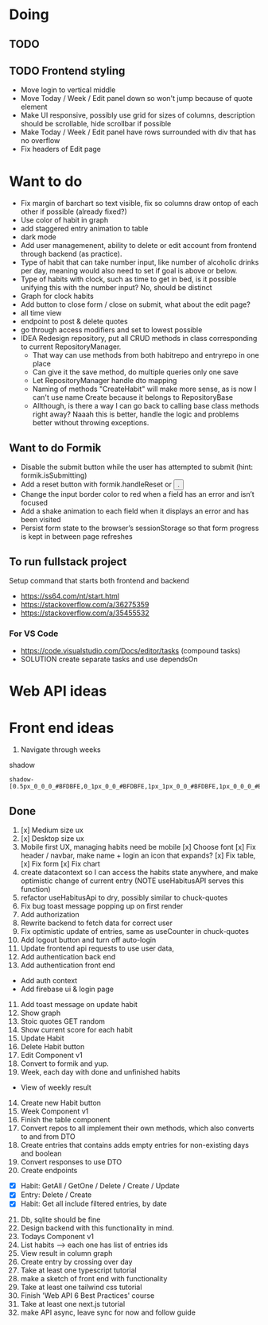 # Doing

## TODO

## TODO Frontend styling

- Move login to vertical middle
- Move Today / Week / Edit panel down so won't jump because of quote element
- Make UI responsive, possibly use grid for sizes of columns, description should be scrollable, hide scrollbar if possible
- Make Today / Week / Edit panel have rows surrounded with div that has no overflow
- Fix headers of Edit page

# Want to do

- Fix margin of barchart so text visible, fix so columns draw ontop of each other if possible (already fixed?)
- Use color of habit in graph
- add staggered entry animation to table
- dark mode
- Add user managemenent, ability to delete or edit account from frontend through backend (as practice).
- Type of habit that can take number input, like number of alcoholic drinks per day, meaning would also need to set if goal is above or below.
- Type of habits with clock, such as time to get in bed, is it possible unifying this with the number input? No, should be distinct
- Graph for clock habits
- Add button to close form / close on submit, what about the edit page?
- all time view
- endpoint to post & delete quotes
- go through access modifiers and set to lowest possible
- IDEA Redesign repository, put all CRUD methods in class corresponding to current RepositoryManager.
  - That way can use methods from both habitrepo and entryrepo in one place
  - Can give it the save method, do multiple queries only one save
  - Let RepositoryManager handle dto mapping
  - Naming of methods "CreateHabit" will make more sense, as is now I can't use name Create because it belongs to RepositoryBase
  - Allthough, is there a way I can go back to calling base class methods right away? Naaah this is better, handle the logic and problems better without throwing exceptions.

## Want to do Formik

- Disable the submit button while the user has attempted to submit (hint: formik.isSubmitting)
- Add a reset button with formik.handleReset or <button type="reset">.
- Change the input border color to red when a field has an error and isn’t focused
- Add a shake animation to each field when it displays an error and has been visited
- Persist form state to the browser’s sessionStorage so that form progress is kept in between page refreshes

## To run fullstack project

Setup command that starts both frontend and backend

- https://ss64.com/nt/start.html
- https://stackoverflow.com/a/36275359
- https://stackoverflow.com/a/35455532

### For VS Code

- https://code.visualstudio.com/Docs/editor/tasks (compound tasks)
- SOLUTION create separate tasks and use dependsOn

# Web API ideas

# Front end ideas

1. Navigate through weeks

shadow

```
shadow-[0.5px_0_0_0_#BFDBFE,0_1px_0_0_#BFDBFE,1px_1px_0_0_#BFDBFE,1px_0_0_0_#BFDBFE_inset,0_1px_0_0_#BFDBFE_inset]
```

## Done

1. [x] Medium size ux
2. [x] Desktop size ux
3. Mobile first UX, managing habits need be mobile
   [x] Choose font
   [x] Fix header / navbar, make name + login an icon that expands?
   [x] Fix table,
   [x] Fix form
   [x] Fix chart
4. create datacontext so I can access the habits state anywhere, and make optimistic change of current entry (NOTE useHabitusAPI serves this function)
5. refactor useHabitusApi to dry, possibly similar to chuck-quotes
6. Fix bug toast message popping up on first render
7. Add authorization
8. Rewrite backend to fetch data for correct user
9. Fix optimistic update of entries, same as useCounter in chuck-quotes
10. Add logout button and turn off auto-login
11. Update frontend api requests to use user data,
12. Add authentication back end
13. Add authentication front end

- Add auth context
- Add firebase ui & login page

11. Add toast message on update habit
12. Show graph
13. Stoic quotes GET random
14. Show current score for each habit
15. Update Habit
16. Delete Habit button
17. Edit Component v1
18. Convert to formik and yup.
19. Week, each day with done and unfinished habits

- View of weekly result

14. Create new Habit button
15. Week Component v1
16. Finish the table component
17. Convert repos to all implement their own methods, which also converts to and from DTO
18. Create entries that contains adds empty entries for non-existing days and boolean
19. Convert responses to use DTO
20. Create endpoints

- [x] Habit: GetAll / GetOne / Delete / Create / Update
- [x] Entry: Delete / Create
- [x] Habit: Get all include filtered entries, by date

21. Db, sqlite should be fine
22. Design backend with this functionality in mind.
23. Todays Component v1
24. List habits --> each one has list of entries ids
25. View result in column graph
26. Create entry by crossing over day
27. Take at least one typescript tutorial
28. make a sketch of front end with functionality
29. Take at least one tailwind css tutorial
30. Finish 'Web API 6 Best Practices' course
31. Take at least one next.js tutorial
32. make API async, leave sync for now and follow guide
